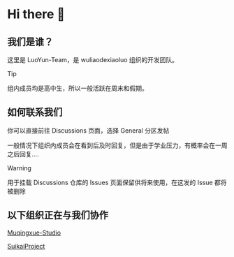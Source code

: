 # Hi there 👋

## 我们是谁？

这里是 LuoYun-Team，是 wuliaodexiaoluo 组织的开发团队。

>[!TIP]
>组内成员均是高中生，所以一般活跃在周末和假期。

## 如何联系我们

你可以直接前往 Discussions 页面，选择 General 分区发帖

一般情况下组织内成员会在看到后及时回复，但是由于学业压力，有概率会在一周之后回复....

>[!WARNING]
>用于挂载 Discussions 仓库的 Issues 页面保留供将来使用，在这发的 Issue 都将被删除

## 以下组织正在与我们协作

[Muqingxue-Studio](https://github.com/Muqingxue-Studio)

[SuikaiProject](https://github.com/SuikaiProject)
